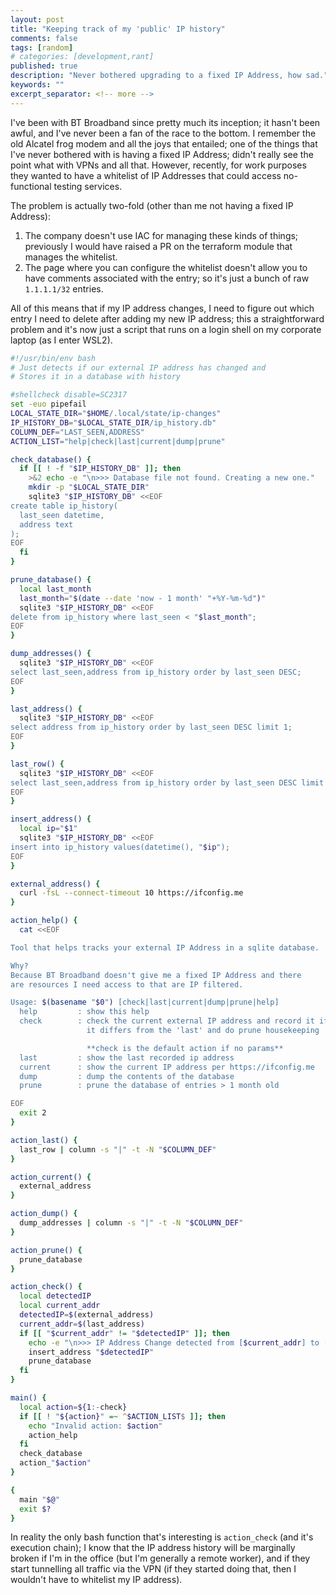 ```yaml
---
layout: post
title: "Keeping track of my 'public' IP history"
comments: false
tags: [random]
# categories: [development,rant]
published: true
description: "Never bothered upgrading to a fixed IP Address, how sad."
keywords: ""
excerpt_separator: <!-- more -->
---
```


I've been with BT Broadband since pretty much its inception; it hasn't been awful, and I've never been a fan of the race to the bottom. I remember the old Alcatel frog modem and all the joys that entailed; one of the things that I've never bothered with is having a fixed IP Address; didn't really see the point what with VPNs and all that. However, recently, for work purposes they wanted to have a whitelist of IP Addresses that could access no-functional testing services.

<!-- more -->

The problem is actually two-fold (other than me not having a fixed IP Address):

1. The company doesn't use IAC for managing these kinds of things; previously I would have raised a PR on the terraform module that manages the whitelist.
2. The page where you can configure the whitelist doesn't allow you to have comments associated with the entry; so it's just a bunch of raw `1.1.1.1/32` entries.

All of this means that if my IP address changes, I need to figure out which entry I need to delete after adding my new IP address; this a straightforward problem and it's now just a script that runs on a login shell on my corporate laptop (as I enter WSL2).

```bash
#!/usr/bin/env bash
# Just detects if our external IP address has changed and
# Stores it in a database with history

#shellcheck disable=SC2317
set -euo pipefail
LOCAL_STATE_DIR="$HOME/.local/state/ip-changes"
IP_HISTORY_DB="$LOCAL_STATE_DIR/ip_history.db"
COLUMN_DEF="LAST_SEEN,ADDRESS"
ACTION_LIST="help|check|last|current|dump|prune"

check_database() {
  if [[ ! -f "$IP_HISTORY_DB" ]]; then
    >&2 echo -e "\n>>> Database file not found. Creating a new one."
    mkdir -p "$LOCAL_STATE_DIR"
    sqlite3 "$IP_HISTORY_DB" <<EOF
create table ip_history(
  last_seen datetime,
  address text
);
EOF
  fi
}

prune_database() {
  local last_month
  last_month="$(date --date 'now - 1 month' "+%Y-%m-%d")"
  sqlite3 "$IP_HISTORY_DB" <<EOF
delete from ip_history where last_seen < "$last_month";
EOF
}

dump_addresses() {
  sqlite3 "$IP_HISTORY_DB" <<EOF
select last_seen,address from ip_history order by last_seen DESC;
EOF
}

last_address() {
  sqlite3 "$IP_HISTORY_DB" <<EOF
select address from ip_history order by last_seen DESC limit 1;
EOF
}

last_row() {
  sqlite3 "$IP_HISTORY_DB" <<EOF
select last_seen,address from ip_history order by last_seen DESC limit 1;
EOF
}

insert_address() {
  local ip="$1"
  sqlite3 "$IP_HISTORY_DB" <<EOF
insert into ip_history values(datetime(), "$ip");
EOF
}

external_address() {
  curl -fsL --connect-timeout 10 https://ifconfig.me
}

action_help() {
  cat <<EOF

Tool that helps tracks your external IP Address in a sqlite database.

Why?
Because BT Broadband doesn't give me a fixed IP Address and there
are resources I need access to that are IP filtered.

Usage: $(basename "$0") [check|last|current|dump|prune|help]
  help         : show this help
  check        : check the current external IP address and record it if
                 it differs from the 'last' and do prune housekeeping

                 **check is the default action if no params**
  last         : show the last recorded ip address
  current      : show the current IP address per https://ifconfig.me
  dump         : dump the contents of the database
  prune        : prune the database of entries > 1 month old

EOF
  exit 2
}

action_last() {
  last_row | column -s "|" -t -N "$COLUMN_DEF"
}

action_current() {
  external_address
}

action_dump() {
  dump_addresses | column -s "|" -t -N "$COLUMN_DEF"
}

action_prune() {
  prune_database
}

action_check() {
  local detectedIP
  local current_addr
  detectedIP=$(external_address)
  current_addr=$(last_address)
  if [[ "$current_addr" != "$detectedIP" ]]; then
    echo -e "\n>>> IP Address Change detected from [$current_addr] to [$detectedIP]"
    insert_address "$detectedIP"
    prune_database
  fi
}

main() {
  local action=${1:-check}
  if [[ ! "${action}" =~ ^$ACTION_LIST$ ]]; then
    echo "Invalid action: $action"
    action_help
  fi
  check_database
  action_"$action"
}

{
  main "$@"
  exit $?
}
```

In reality the only bash function that's interesting is `action_check` (and it's execution chain); I know that the IP address history will be marginally broken if I'm in the office (but I'm generally a remote worker), and if they start tunnelling all traffic via the VPN (if they started doing that, then I wouldn't have to whitelist my IP address).
